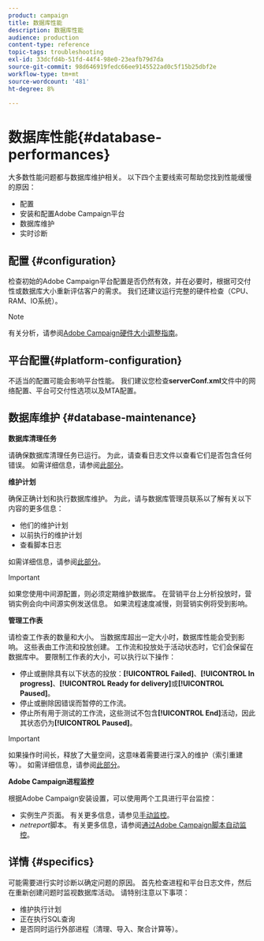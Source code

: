 ```yaml
---
product: campaign
title: 数据库性能
description: 数据库性能
audience: production
content-type: reference
topic-tags: troubleshooting
exl-id: 33dcfd4b-51fd-44f4-98e0-23eafb79d7da
source-git-commit: 98d646919fedc66ee9145522ad0c5f15b25dbf2e
workflow-type: tm+mt
source-wordcount: '481'
ht-degree: 8%

---
```


# 数据库性能{#database-performances}

大多数性能问题都与数据库维护相关。 以下四个主要线索可帮助您找到性能缓慢的原因：

* 配置
* 安装和配置Adobe Campaign平台
* 数据库维护
* 实时诊断

## 配置 {#configuration}

检查初始的Adobe Campaign平台配置是否仍然有效，并在必要时，根据可交付性或数据库大小重新评估客户的需求。 我们还建议运行完整的硬件检查（CPU、RAM、IO系统）。

>[!NOTE]
>
>有关分析，请参阅[Adobe Campaign硬件大小调整指南](https://helpx.adobe.com/cn/campaign/kb/hardware-sizing-guide.html)。

## 平台配置{#platform-configuration}

不适当的配置可能会影响平台性能。 我们建议您检查&#x200B;**serverConf.xml**&#x200B;文件中的网络配置、平台可交付性选项以及MTA配置。

## 数据库维护 {#database-maintenance}

**数据库清理任务**

请确保数据库清理任务已运行。 为此，请查看日志文件以查看它们是否包含任何错误。 如需详细信息，请参阅[此部分](../../production/using/database-cleanup-workflow.md)。

**维护计划**

确保正确计划和执行数据库维护。 为此，请与数据库管理员联系以了解有关以下内容的更多信息：

* 他们的维护计划
* 以前执行的维护计划
* 查看脚本日志

如需详细信息，请参阅[此部分](../../production/using/recommendations.md)。

>[!IMPORTANT]
>
>如果您使用中间源配置，则必须定期维护数据库。 在营销平台上分析投放时，营销实例会向中间源实例发送信息。 如果流程速度减慢，则营销实例将受到影响。

**管理工作表**

请检查工作表的数量和大小。 当数据库超出一定大小时，数据库性能会受到影响。 这些表由工作流和投放创建。 工作流和投放处于活动状态时，它们会保留在数据库中。 要限制工作表的大小，可以执行以下操作：

* 停止或删除具有以下状态的投放：**[!UICONTROL Failed]**、**[!UICONTROL In progress]**、**[!UICONTROL Ready for delivery]**&#x200B;或&#x200B;**[!UICONTROL Paused]**。
* 停止或删除因错误而暂停的工作流。
* 停止所有用于测试的工作流，这些测试不包含&#x200B;**[!UICONTROL End]**&#x200B;活动，因此其状态仍为&#x200B;**[!UICONTROL Paused]**。

>[!IMPORTANT]
>
>如果操作时间长，释放了大量空间，这意味着需要进行深入的维护（索引重建等）。 如需详细信息，请参阅[此部分](../../production/using/recommendations.md)。

**Adobe Campaign进程监控**

根据Adobe Campaign安装设置，可以使用两个工具进行平台监控：

* 实例生产页面。 有关更多信息，请参见[手动监控](../../production/using/monitoring-processes.md#manual-monitoring)。
* *netreport*&#x200B;脚本。 有关更多信息，请参阅[通过Adobe Campaign脚本自动监控](../../production/using/monitoring-processes.md#automatic-monitoring-via-adobe-campaign-scripts)。

## 详情 {#specifics}

可能需要进行实时诊断以确定问题的原因。 首先检查进程和平台日志文件，然后在重新创建问题时监视数据库活动。 请特别注意以下事项：

* 维护执行计划
* 正在执行SQL查询
* 是否同时运行外部进程（清理、导入、聚合计算等）。

